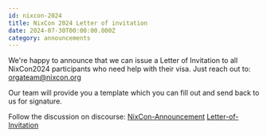 ```yaml
---
id: nixcon-2024
title: NixCon 2024 Letter of invitation
date: 2024-07-30T00:00:00.000Z
category: announcements
---
```


We're happy to announce that we can issue a Letter of Invitation to all NixCon2024 participants who need help with their visa. Just reach out to: [orgateam@nixcon.org](mailto:orgateam@nixcon.org)

Our team will provide you a template which you can fill out and send back to us for signature.

Follow the discussion on discourse:
[NixCon-Announcement](https://discourse.nixos.org/t/nixcon-2024-berlin-germany/)
[Letter-of-Invitation](https://discourse.nixos.org/t/nixcon2024-letter-of-invitation/49773)

